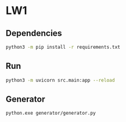# LW1

## Dependencies
```bash
python3 -m pip install -r requirements.txt
```

## Run
```bash
python3 -m uvicorn src.main:app --reload
```

## Generator
```bash
python.exe generator/generator.py 
```